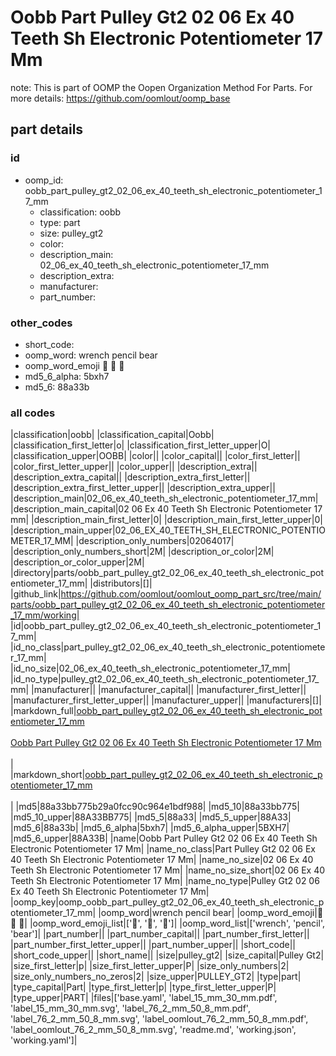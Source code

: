 # Oobb Part Pulley Gt2 02 06 Ex 40 Teeth Sh Electronic Potentiometer 17 Mm  

note: This is part of OOMP the Oopen Organization Method For Parts. For more details: https://github.com/oomlout/oomp_base

##  part details





### id
* oomp_id: oobb_part_pulley_gt2_02_06_ex_40_teeth_sh_electronic_potentiometer_17_mm
  * classification: oobb
  * type: part
  * size: pulley_gt2
  * color: 
  * description_main: 02_06_ex_40_teeth_sh_electronic_potentiometer_17_mm
  * description_extra: 
  * manufacturer: 
  * part_number: 

### other_codes
* short_code: 
* oomp_word: wrench pencil bear
* oomp_word_emoji :wrench: :pencil: :bear:
* md5_6_alpha: 5bxh7
* md5_6: 88a33b

### all codes 
|classification|oobb|
|classification_capital|Oobb|
|classification_first_letter|o|
|classification_first_letter_upper|O|
|classification_upper|OOBB|
|color||
|color_capital||
|color_first_letter||
|color_first_letter_upper||
|color_upper||
|description_extra||
|description_extra_capital||
|description_extra_first_letter||
|description_extra_first_letter_upper||
|description_extra_upper||
|description_main|02_06_ex_40_teeth_sh_electronic_potentiometer_17_mm|
|description_main_capital|02 06 Ex 40 Teeth Sh Electronic Potentiometer 17 mm|
|description_main_first_letter|0|
|description_main_first_letter_upper|0|
|description_main_upper|02_06_EX_40_TEETH_SH_ELECTRONIC_POTENTIOMETER_17_MM|
|description_only_numbers|02064017|
|description_only_numbers_short|2M|
|description_or_color|2M|
|description_or_color_upper|2M|
|directory|parts/oobb_part_pulley_gt2_02_06_ex_40_teeth_sh_electronic_potentiometer_17_mm|
|distributors|[]|
|github_link|https://github.com/oomlout/oomlout_oomp_part_src/tree/main/parts/oobb_part_pulley_gt2_02_06_ex_40_teeth_sh_electronic_potentiometer_17_mm/working|
|id|oobb_part_pulley_gt2_02_06_ex_40_teeth_sh_electronic_potentiometer_17_mm|
|id_no_class|part_pulley_gt2_02_06_ex_40_teeth_sh_electronic_potentiometer_17_mm|
|id_no_size|02_06_ex_40_teeth_sh_electronic_potentiometer_17_mm|
|id_no_type|pulley_gt2_02_06_ex_40_teeth_sh_electronic_potentiometer_17_mm|
|manufacturer||
|manufacturer_capital||
|manufacturer_first_letter||
|manufacturer_first_letter_upper||
|manufacturer_upper||
|manufacturers|[]|
|markdown_full|[oobb_part_pulley_gt2_02_06_ex_40_teeth_sh_electronic_potentiometer_17_mm](https://github.com/oomlout/oomlout_oomp_part_src/tree/main/parts/oobb_part_pulley_gt2_02_06_ex_40_teeth_sh_electronic_potentiometer_17_mm/working)<br>[](https://github.com/oomlout/oomlout_oomp_part_src/tree/main/parts/oobb_part_pulley_gt2_02_06_ex_40_teeth_sh_electronic_potentiometer_17_mm/working)<br>[Oobb Part Pulley Gt2 02 06 Ex 40 Teeth Sh Electronic Potentiometer 17 Mm](https://github.com/oomlout/oomlout_oomp_part_src/tree/main/parts/oobb_part_pulley_gt2_02_06_ex_40_teeth_sh_electronic_potentiometer_17_mm/working)<br><br>|
|markdown_short|[oobb_part_pulley_gt2_02_06_ex_40_teeth_sh_electronic_potentiometer_17_mm](https://github.com/oomlout/oomlout_oomp_part_src/tree/main/parts/oobb_part_pulley_gt2_02_06_ex_40_teeth_sh_electronic_potentiometer_17_mm/working)<br><br>|
|md5|88a33bb775b29a0fcc90c964e1bdf988|
|md5_10|88a33bb775|
|md5_10_upper|88A33BB775|
|md5_5|88a33|
|md5_5_upper|88A33|
|md5_6|88a33b|
|md5_6_alpha|5bxh7|
|md5_6_alpha_upper|5BXH7|
|md5_6_upper|88A33B|
|name|Oobb Part Pulley Gt2 02 06 Ex 40 Teeth Sh Electronic Potentiometer 17 Mm|
|name_no_class|Part Pulley Gt2 02 06 Ex 40 Teeth Sh Electronic Potentiometer 17 Mm|
|name_no_size|02 06 Ex 40 Teeth Sh Electronic Potentiometer 17 Mm|
|name_no_size_short|02 06 Ex 40 Teeth Sh Electronic Potentiometer 17 Mm|
|name_no_type|Pulley Gt2 02 06 Ex 40 Teeth Sh Electronic Potentiometer 17 Mm|
|oomp_key|oomp_oobb_part_pulley_gt2_02_06_ex_40_teeth_sh_electronic_potentiometer_17_mm|
|oomp_word|wrench pencil bear|
|oomp_word_emoji|:wrench: :pencil: :bear:|
|oomp_word_emoji_list|[':wrench:', ':pencil:', ':bear:']|
|oomp_word_list|['wrench', 'pencil', 'bear']|
|part_number||
|part_number_capital||
|part_number_first_letter||
|part_number_first_letter_upper||
|part_number_upper||
|short_code||
|short_code_upper||
|short_name||
|size|pulley_gt2|
|size_capital|Pulley Gt2|
|size_first_letter|p|
|size_first_letter_upper|P|
|size_only_numbers|2|
|size_only_numbers_no_zeros|2|
|size_upper|PULLEY_GT2|
|type|part|
|type_capital|Part|
|type_first_letter|p|
|type_first_letter_upper|P|
|type_upper|PART|
|files|['base.yaml', 'label_15_mm_30_mm.pdf', 'label_15_mm_30_mm.svg', 'label_76_2_mm_50_8_mm.pdf', 'label_76_2_mm_50_8_mm.svg', 'label_oomlout_76_2_mm_50_8_mm.pdf', 'label_oomlout_76_2_mm_50_8_mm.svg', 'readme.md', 'working.json', 'working.yaml']|
